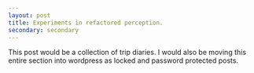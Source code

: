 ```yaml
---
layout: post
title: Experiments in refactored perception.
secondary: secondary
---
```


This post would be a collection of trip diaries. I would also be moving this entire section into wordpress as locked and password protected posts. 